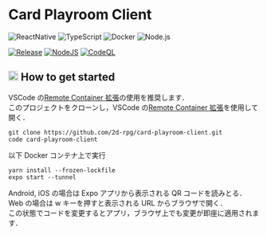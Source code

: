 # Card Playroom Client

![ReactNative](https://img.shields.io/static/v1?label=React%20Native&message=v0.63.2&color=61DAFB&logo=react)
![TypeScript](https://img.shields.io/static/v1?label=TypeScript&message=v3.9.5&color=007ACC&logo=typeScript)
![Docker](https://img.shields.io/static/v1?label=Docker&message=v19.3.13&color=2496ED&logo=docker)
![Node.js](https://img.shields.io/static/v1?label=Node.js&message=v12.18.4&color=339933&logo=node.js)

[![Release](https://img.shields.io/github/v/release/2d-rpg/card-playroom-client?include_prereleases)](https://github.com/2d-rpg/card-playroom-client/releases)
[![NodeJS](https://github.com/2d-rpg/card-playroom-client/workflows/NodeJS/badge.svg)](https://github.com/2d-rpg/card-playroom-client/actions?query=workflow%3ANodeJS)
[![CodeQL](https://github.com/2d-rpg/card-playroom-client/workflows/CodeQL/badge.svg)](https://github.com/2d-rpg/card-playroom-client/actions?query=workflow%3ACodeQL)

## <img src="https://user-images.githubusercontent.com/42469701/95276781-1b815500-0887-11eb-84e5-f1dc89df3efb.png" width="20px"> How to get started

VSCode の[Remote Container 拡張](https://code.visualstudio.com/docs/remote/containers)の使用を推奨します．  
このプロジェクトをクローンし，VSCode の[Remote Container 拡張](https://code.visualstudio.com/docs/remote/containers)を使用して開く．

```
git clone https://github.com/2d-rpg/card-playroom-client.git
code card-playroom-client
```

以下 Docker コンテナ上で実行

```
yarn install --frozen-lockfile
expo start --tunnel
```

Android, iOS の場合は Expo アプリから表示される QR コードを読みとる．  
Web の場合は w キーを押すと表示される URL からブラウザで開く．  
この状態でコードを変更するとアプリ，ブラウザ上でも変更が即座に適用されます．
